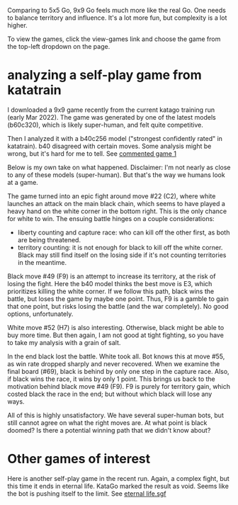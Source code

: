 Comparing to 5x5 Go, 9x9 Go feels much more like the real Go. One needs to balance territory and influence.
It's a lot more fun, but complexity is a lot higher.

To view the games, click the view-games link and choose the game from the top-left dropdown on the page.

# analyzing a self-play game from katatrain
I downloaded a 9x9 game recently from the current katago training run (early Mar 2022).
The game was generated by one of the latest models (b60c320), which is 
likely super-human, and felt quite competitive.

Then I analyzed it with a b40c256 model ("strongest confidently rated" in katatrain). b40 disagreed with certain moves.
Some analysis might be wrong, but it's hard for me to tell. See [commented game 1](view-games.html)

Below is my own take on what happened. Disclaimer: I'm not nearly as close to any of these models (super-human). 
But that's the way we humans look at a game. 

The game turned into an epic fight around move #22 (C2), where white launches an attack on the main black chain, which
seems to have played a heavy hand on the white corner in the bottom right. This is the only chance for white to win.
The ensuing battle hinges on a couple considerations:
- liberty counting and capture race: who can kill off the other first, as both are being threatened.
- territory counting: it is not enough for black to kill off the white corner. Black may still find itself on the losing
  side if it's not counting territories in the meantime.

Black move #49 (F9) is an attempt to increase its territory, at the risk of
losing the fight. Here the b40 model thinks the best move is E3, which prioritizes killing the white corner. If we follow
this path, black wins the battle, but loses the game by maybe one point. Thus, F9 is a gamble to gain that one point, 
but risks losing the battle (and the war completely). No good options, unfortunately.

White move #52 (H7) is also interesting. Otherwise, black might be able to buy more time. But then again, I am not good
at tight fighting, so you have to take my analysis with a grain of salt.

In the end black lost the battle. White took all. Bot knows this at move #55, as win rate dropped sharply and never recovered.
When we examine the final board (#69), black is behind by only one step in the capture race. Also, if black wins the race,
it wins by only 1 point. This brings us back to the motivation behind black move #49 (F9). F9 is purely for territory
gain, which costed black the race in the end; but without which black will lose any ways.

All of this is highly unsatisfactory. We have several super-human bots, but still cannot agree on what the right moves are.
At what point is black doomed? Is there a potential winning path that we didn't know about?

# Other games of interest
Here is another self-play game in the recent run. Again, a complex fight, but this time it ends in eternal life. 
KataGo marked the result as void. Seems like the bot is pushing itself to the limit.
See [eternal life.sgf](view-games.html)

